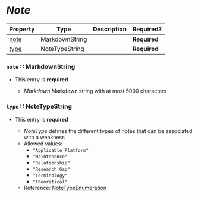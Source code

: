 <a id="map12"></a>
# *Note*

| Property | Type | Description | Required? |
| -------- | ---- | ----------- | --------- |
|[note](#note-markdownstring)|MarkdownString| |**Required**|
|[type](#type-notetypestring)|NoteTypeString| |**Required**|


<a id="note-markdownstring"></a>
### `note` ∷ MarkdownString

* This entry is **required**


  * *Markdown* Markdown string with at most 5000 characters

<a id="type-notetypestring"></a>
### `type` ∷ NoteTypeString

* This entry is **required**


  * *NoteType* defines the different types of notes that can be associated with a weakness
  * Allowed values:
    * `"Applicable Platform"`
    * `"Maintenance"`
    * `"Relationship"`
    * `"Research Gap"`
    * `"Terminology"`
    * `"Theoretical"`
  * Reference: [NoteTypeEnumeration](https://cwe.mitre.org/documents/schema/#NoteTypeEnumeration)

